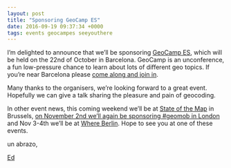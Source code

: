 ```yaml
--- 
layout: post
title: "Sponsoring GeoCamp ES"
date: 2016-09-19 09:37:34 +0000
tags: events geocampes seeyouthere
---
```

I’m delighted to announce that we’ll be sponsoring [GeoCamp ES](http://geocamp.es/), which will be held on the 22nd of October in Barcelona. GeoCamp is an unconference, a fun low-pressure chance to learn about lots of different geo topics. If you’re near Barcelona please [come along and join in](https://www.eventbrite.com/e/geocamp-es-tickets-10077228261).

Many thanks to the organisers, we’re looking forward to a great event. Hopefully we can give a talk sharing the pleasure and pain of geocoding.   

In other event news, this coming weekend we’ll be at [State of the Map](http://2016.stateofthemap.org/) in Brussels, [on November 2nd we’ll again be sponsoring #geomob in London](http://geomobldn.org/post/150628164010/details-of-the-nov-2nd-geomob) and Nov 3-4th we’ll be at [Where Berlin](http://wherecamp.de/). Hope to see you at one of these events. 

un abrazo,

[Ed](https://twitter.com/freyfogle)